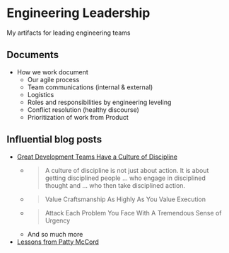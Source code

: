 # Engineering Leadership
My artifacts for leading engineering teams

## Documents

* How we work document
  * Our agile process
  * Team communications (internal & external)
  * Logistics
  * Roles and responsibilities by engineering leveling
  * Conflict resolution (healthy discourse)
  * Prioritization of work from Product

## Influential blog posts

* [Great Development Teams Have a Culture of Discipline](https://www.linkedin.com/pulse/20141022145416-6200243-great-development-teams-have-a-culture-of-discpline)
  * > A culture of discipline is not just about action. It is about getting disciplined people ... who engage in disciplined thought and ... who then take disciplined action.
  * > Value Craftsmanship As Highly As You Value Execution
  * > Attack Each Problem You Face With A Tremendous Sense of Urgency
  * And so much more
* [Lessons from Patty McCord](https://blog.drift.com/lessons-from-patty-mccord/)
